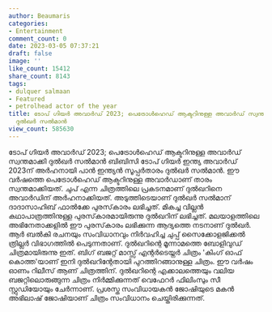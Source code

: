 ```yaml
---
author: Beaumaris
categories:
- Entertainment
comment_count: 0
date: 2023-03-05 07:37:21
draft: false
image: ''
like_count: 15412
share_count: 8143
tags:
- dulquer salmaan
- Featured
- petrolhead actor of the year
title: ടോപ് ഗിയര്‍ അവാര്‍ഡ് 2023; പെട്രോള്‍ഹെഡ് ആക്ടറിനുള്ള അവാര്‍ഡ് സ്വന്തമാക്കി
  ദുല്‍ഖര്‍ സല്‍മാന്‍
view_count: 585630
---
```


ടോപ് ഗിയര്‍ അവാര്‍ഡ് 2023; പെട്രോള്‍ഹെഡ് ആക്ടറിനുള്ള അവാര്‍ഡ് സ്വന്തമാക്കി ദുല്‍ഖര്‍ സല്‍മാന്‍ ബിബിസി ടോപ് ഗിയര്‍ ഇന്ത്യ അവാര്‍ഡ് 2023ന് അര്‍ഹനായി പാന്‍ ഇന്ത്യന്‍ സൂപ്പര്‍താരം ദുല്‍ഖര്‍ സല്‍മാന്‍. ഈ വര്‍ഷത്തെ പെട്രോള്‍ഹെഡ് ആക്ടറിനുള്ള അവാര്‍ഡാണ് താരം സ്വന്തമാക്കിയത്. ചുപ് എന്ന ചിത്രത്തിലെ പ്രകടനമാണ് ദുല്‍ഖറിനെ അവാര്‍ഡിന് അര്‍ഹനാക്കിയത്. അടുത്തിടെയാണ് ദുല്‍ഖര്‍ സല്‍മാന് ദാദാസാഹിബ് ഫാല്‍ക്കേ പുരസ്‌കാരം ലഭിച്ചത്. മികച്ച വില്ലന്‍ കഥാപാത്രത്തിനുള്ള പുരസ്‌കാരമായിരുന്നു ദുല്‍ഖറിന് ലഭിച്ചത്. മലയാളത്തിലെ അഭിനേതാക്കളില്‍ ഈ പുരസ്‌കാരം ലഭിക്കുന്ന ആദ്യത്തെ നടനാണ് ദുല്‍ഖര്‍. ആര്‍ ബല്‍കി രചനയും സംവിധാനവും നിര്‍വഹിച്ച ചുപ്പ് സൈക്കോളജിക്കല്‍ ത്രില്ലര്‍ വിഭാഗത്തില്‍ പെടുന്നതാണ്. ദുല്‍ഖറിന്റെ മൂന്നാമത്തെ ബോളിവുഡ് ചിത്രമായിരുന്നു ഇത്. ബിഗ് ബജറ്റ് മാസ്സ് എന്റര്‍ടെയ്നര്‍ ചിത്രം 'കിംഗ് ഓഫ് കൊത്ത'യാണ് ഇനി ദുല്‍ഖറിന്റേതായി പുറത്തിറങ്ങാനുള്ള ചിത്രം. ഈ വര്‍ഷം ഓണം റിലീസ് ആണ് ചിത്രത്തിന്. ദുല്‍ഖറിന്റെ എക്കാലത്തെയും വലിയ ബജറ്റിലൊരുങ്ങുന്ന ചിത്രം നിര്‍മ്മിക്കുന്നത് വെഫേറര്‍ ഫിലിംസും സീ സ്റ്റുഡിയോയും ചേര്‍ന്നാണ്. പ്രശസ്ത സംവിധായകന്‍ ജോഷിയുടെ മകന്‍ അഭിലാഷ് ജോഷിയാണ് ചിത്രം സംവിധാനം ചെയ്തിരിക്കുന്നത്.